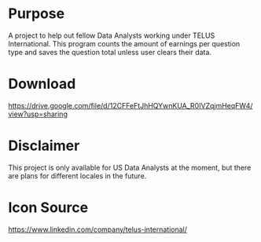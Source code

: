 # Purpose
A project to help out fellow Data Analysts working under TELUS International. This program counts the amount of earnings per question type and saves the question total unless user clears their data. 

# Download
https://drive.google.com/file/d/12CFFeFtJhHQYwnKUA_R0IVZqjmHeqFW4/view?usp=sharing

# Disclaimer 
This project is only available for US Data Analysts at the moment, but there are plans for different locales in the future.

# Icon Source
https://www.linkedin.com/company/telus-international/
